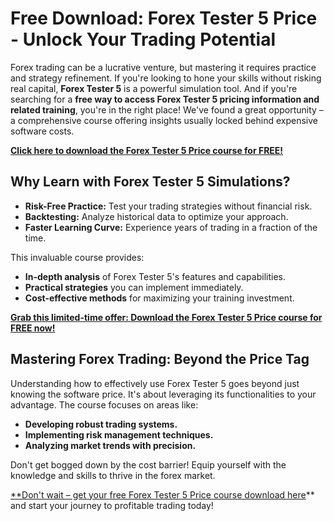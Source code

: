 # Free Download: Forex Tester 5 Price - Unlock Your Trading Potential

Forex trading can be a lucrative venture, but mastering it requires practice and strategy refinement. If you're looking to hone your skills without risking real capital, **Forex Tester 5** is a powerful simulation tool. And if you're searching for a **free way to access Forex Tester 5 pricing information and related training**, you're in the right place! We've found a great opportunity – a comprehensive course offering insights usually locked behind expensive software costs.

[**Click here to download the Forex Tester 5 Price course for FREE!**](https://udemywork.com/forex-tester-5-price)

## Why Learn with Forex Tester 5 Simulations?

*   **Risk-Free Practice:** Test your trading strategies without financial risk.
*   **Backtesting:** Analyze historical data to optimize your approach.
*   **Faster Learning Curve:** Experience years of trading in a fraction of the time.

This invaluable course provides:

*   **In-depth analysis** of Forex Tester 5's features and capabilities.
*   **Practical strategies** you can implement immediately.
*   **Cost-effective methods** for maximizing your training investment.

[**Grab this limited-time offer: Download the Forex Tester 5 Price course for FREE now!**](https://udemywork.com/forex-tester-5-price)

## Mastering Forex Trading: Beyond the Price Tag

Understanding how to effectively use Forex Tester 5 goes beyond just knowing the software price. It's about leveraging its functionalities to your advantage. The course focuses on areas like:

*   **Developing robust trading systems.**
*   **Implementing risk management techniques.**
*   **Analyzing market trends with precision.**

Don't get bogged down by the cost barrier! Equip yourself with the knowledge and skills to thrive in the forex market.

[**Don't wait – get your free Forex Tester 5 Price course download here](https://udemywork.com/forex-tester-5-price)** and start your journey to profitable trading today!
